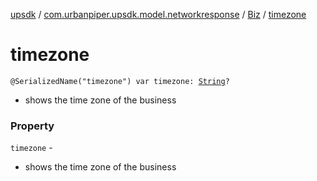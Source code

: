 [upsdk](../../index.md) / [com.urbanpiper.upsdk.model.networkresponse](../index.md) / [Biz](index.md) / [timezone](./timezone.md)

# timezone

`@SerializedName("timezone") var timezone: `[`String`](https://kotlinlang.org/api/latest/jvm/stdlib/kotlin/-string/index.html)`?`
* shows the time zone of the business

### Property

`timezone` -
* shows the time zone of the business
